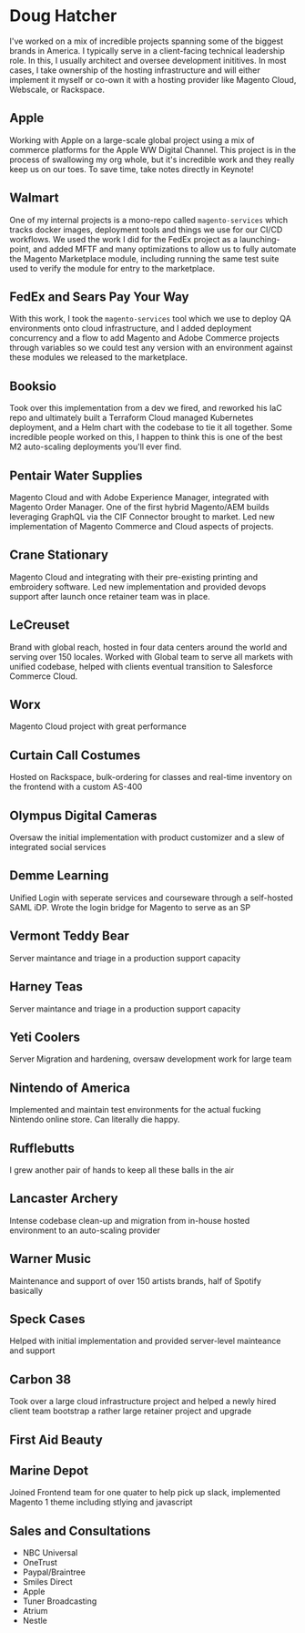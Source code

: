 # Doug Hatcher

I've worked on a mix of incredible projects spanning some of the biggest brands in America. I typically serve in a client-facing technical leadership role. In this, I usually architect and oversee development inititives. In most cases, I take ownership of the hosting infrastructure and will either implement it myself or co-own it with a hosting provider like Magento Cloud, Webscale, or Rackspace. 

## Apple
Working with Apple on a large-scale global project using a mix of commerce platforms for the Apple WW Digital Channel. This project is in the process of swallowing my org whole, but it's incredible work and they really keep us on our toes. To save time, take notes directly in Keynote!

## Walmart
One of my internal projects is a mono-repo called `magento-services` which tracks docker images, deployment tools and things we use for our CI/CD workflows. We used the work I did for the FedEx project as a launching-point, and added MFTF and many optimizations to allow us to fully automate the Magento Marketplace module, including running the same test suite used to verify the module for entry to the marketplace.

## FedEx and Sears Pay Your Way
With this work, I took the `magento-services` tool which we use to deploy QA environments onto cloud infrastructure, and I added deployment concurrency and a flow to add Magento and Adobe Commerce projects through variables so we could test any version with an environment against these modules we released to the marketplace.

## Booksio
Took over this implementation from a dev we fired, and reworked his IaC repo and ultimately built a Terraform Cloud managed Kubernetes deployment, and a Helm chart with the codebase to tie it all together. Some incredible people worked on this, I happen to think this is one of the best M2 auto-scaling deployments you'll ever find. 


## Pentair Water Supplies 
Magento Cloud and with Adobe Experience Manager, integrated with Magento Order Manager. One of the first hybrid Magento/AEM builds leveraging GraphQL via the CIF Connector brought to market. Led new implementation of Magento Commerce and Cloud aspects of projects. 

## Crane Stationary
Magento Cloud and integrating with their pre-existing printing and embroidery software. Led new implementation and provided devops support after launch once retainer team was in place.

## LeCreuset
Brand with global reach, hosted in four data centers around the world and serving over 150 locales. Worked with Global team to serve all markets with unified codebase, helped with clients eventual transition to Salesforce Commerce Cloud. 

## Worx
Magento Cloud project with great performance

## Curtain Call Costumes
Hosted on Rackspace, bulk-ordering for classes and real-time inventory on the frontend with a custom AS-400 

## Olympus Digital Cameras 
Oversaw the initial implementation with product customizer and a slew of integrated social services

## Demme Learning
Unified Login with seperate services and courseware through a self-hosted SAML iDP. Wrote the login bridge for Magento to serve as an SP

## Vermont Teddy Bear
Server maintance and triage in a production support capacity

## Harney Teas
Server maintance and triage in a production support capacity

## Yeti Coolers
Server Migration and hardening, oversaw development work for large team

## Nintendo of America
Implemented and maintain test environments for the actual fucking Nintendo online store. Can literally die happy.

## Rufflebutts
I grew another pair of hands to keep all these balls in the air

## Lancaster Archery
Intense codebase clean-up and migration from in-house hosted environment to an auto-scaling provider

## Warner Music
Maintenance and support of over 150 artists brands, half of Spotify basically

## Speck Cases
Helped with initial implementation and provided server-level mainteance and support 

## Carbon 38
Took over a large cloud infrastructure project and helped a newly hired client team bootstrap a rather large retainer project and upgrade

## First Aid Beauty

## Marine Depot
Joined Frontend team for one quater to help pick up slack, implemented Magento 1 theme including stlying and javascript

## Sales and Consultations

* NBC Universal
* OneTrust
* Paypal/Braintree
* Smiles Direct
* Apple 
* Tuner Broadcasting
* Atrium
* Nestle


